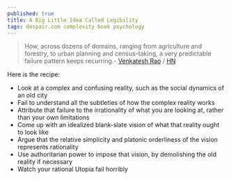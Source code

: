 ```yaml
---
published: true
title: A Big Little Idea Called Legibility
tags: despair.com complexity book psychology
---
```

> How, across dozens of domains, ranging from agriculture and forestry, to urban planning and census-taking, a very predictable failure pattern keeps recurring.- [Venkatesh Rao](https://www.ribbonfarm.com/2010/07/26/a-big-little-idea-called-legibility/) / [HN](https://news.ycombinator.com/item?id=21996377)

Here is the recipe:
- Look at a complex and confusing reality, such as the social dynamics of an old city
- Fail to understand all the subtleties of how the complex reality works
- Attribute that failure to the irrationality of what you are looking at, rather than your own limitations
- Come up with an idealized blank-slate vision of what that reality ought to look like
- Argue that the relative simplicity and platonic orderliness of the vision represents rationality
- Use authoritarian power to impose that vision, by demolishing the old reality if necessary
- Watch your rational Utopia fail horribly
